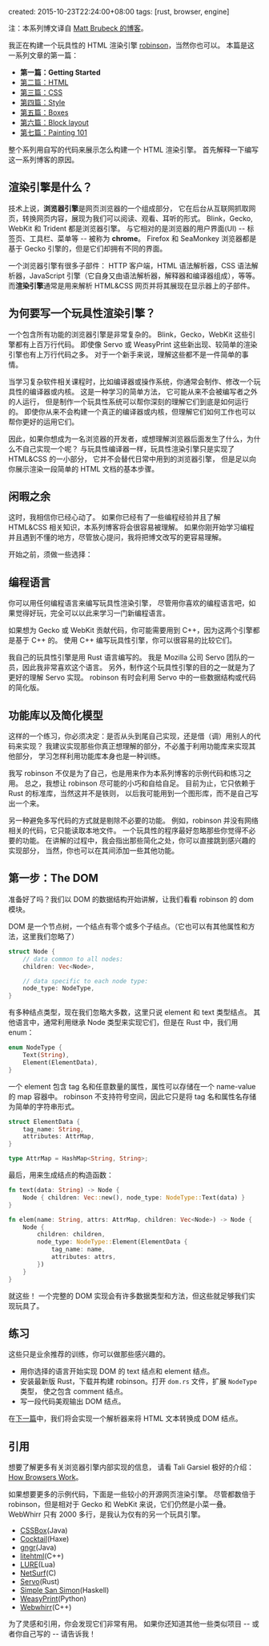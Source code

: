 created: 2015-10-23T22:24:00+08:00
tags: [rust, browser, engine]


注：本系列博文译自 [Matt Brubeck 的博客](http://limpet.net/mbrubeck/2014/08/08/toy-layout-engine-1.html)。

我正在构建一个玩具性的 HTML 渲染引擎 [robinson][]，当然你也可以。
本篇是这一系列文章的第一篇：

* **第一篇：Getting Started**
* [第二篇：HTML][html]
* [第三篇：CSS][css]
* [第四篇：Style][style]
* [第五篇：Boxes][boxes]
* [第六篇：Block layout][layout]
* [第七篇：Painting 101][painting]

[robinson]: https://github.com/mbrubeck/robinson
[html]: http://limpet.net/mbrubeck/2014/08/11/toy-layout-engine-2.html
[css]: http://limpet.net/mbrubeck/2014/08/13/toy-layout-engine-3-css.html
[style]: http://limpet.net/mbrubeck/2014/08/23/toy-layout-engine-4-style.html
[boxes]: http://limpet.net/mbrubeck/2014/09/08/toy-layout-engine-5-boxes.html
[layout]: http://limpet.net/mbrubeck/2014/09/17/toy-layout-engine-6-block.html
[painting]: http://limpet.net/mbrubeck/2014/11/05/toy-layout-engine-7-painting.html



整个系列用自写的代码来展示怎么构建一个 HTML 渲染引擎。
首先解释一下编写这一系列博客的原因。


## 渲染引擎是什么？

技术上说，**浏览器引擎**是网页浏览器的一个组成部分，
它在后台从互联网抓取网页，转换网页内容，展现为我们可以阅读、观看、耳听的形式。
Blink，Gecko, WebKit 和 Trident 都是浏览器引擎。
与它相对的是浏览器的用户界面(UI) -- 标签页、工具栏、菜单等 -- 被称为 **chrome**。
Firefox 和 SeaMonkey 浏览器都是基于 Gecko 引擎的，但是它们却拥有不同的界面。

一个浏览器引擎有很多子部件：
HTTP 客户端，HTML 语法解析器，CSS 语法解析器，JavaScript 引擎（它自身又由语法解析器，解释器和编译器组成），等等。
而**渲染引擎**通常是用来解析 HTML&CSS 网页并将其展现在显示器上的子部件。


## 为何要写一个玩具性渲染引擎？

一个包含所有功能的浏览器引擎是非常复杂的。
Blink，Gecko，WebKit 这些引擎都有上百万行代码。
即使像 Servo 或 WeasyPrint 这些新出现、较简单的渲染引擎也有上万行代码之多。
对于一个新手来说，理解这些都不是一件简单的事情。

当学习复杂软件相关课程时，比如编译器或操作系统，你通常会制作、修改一个玩具性的编译器或内核。
这是一种学习的简单方法，
它可能从来不会被编写者之外的人运行，
但是制作一个玩具性系统可以帮你深刻的理解它们到底是如何运行的。
即使你从来不会构建一个真正的编译器或内核，但理解它们如何工作也可以帮你更好的运用它们。

因此，如果你想成为一名浏览器的开发者，或想理解浏览器后面发生了什么，为什么不自己实现一个呢？
与玩具性编译器一样，玩具性渲染引擎只是实现了 HTML&CSS 的一小部分，
它并不会替代日常中用到的浏览器引擎，
但是足以向你展示渲染一段简单的 HTML 文档的基本步骤。


## 闲暇之余

这时，我相信你已经心动了。
如果你已经有了一些编程经验并且了解 HTML&CSS 相关知识，本系列博客将会很容易被理解。
如果你刚开始学习编程并且遇到不懂的地方，尽管放心提问，我将把博文改写的更容易理解。


开始之前，须做一些选择：

## 编程语言

你可以用任何编程语言来编写玩具性渲染引擎，
尽管用你喜欢的编程语言吧，如果觉得好玩，完全可以以此来学习一门新编程语言。

如果想为 Gecko 或 WebKit 贡献代码，你可能需要用到 C++，因为这两个引擎都是基于 C++ 的。
使用 C++ 编写玩具性引擎，你可以很容易的比较它们。

我自己的玩具性引擎是用 Rust 语言编写的。
我是 Mozilla 公司 Servo 团队的一员，因此我非常喜欢这个语言。
另外，制作这个玩具性引擎的目的之一就是为了更好的理解 Servo 实现。
robinson 有时会利用 Servo 中的一些数据结构或代码的简化版。


## 功能库以及简化模型

这样的一个练习，你必须决定：是否从头到尾自己实现，还是借（调）用别人的代码来实现？
我建议实现那些你真正想理解的部分，不必羞于利用功能库来实现其他部分，
学习怎样利用功能库本身也是一种训练。

我写 robinson 不仅是为了自己，也是用来作为本系列博客的示例代码和练习之用。
总之，我想让 robinson 尽可能的小巧和自给自足。
目前为止，它只依赖于 Rust 的标准库，当然这并不是铁则，
以后我可能用到一个图形库，而不是自己写出一个来。

另一种避免多写代码的方式就是剔除不必要的功能。
例如，robinson 并没有网络相关的代码，它只能读取本地文件。
一个玩具性的程序最好忽略那些你觉得不必要的功能。
在讲解的过程中，我会指出那些简化之处，你可以直接跳到感兴趣的实现部分，
当然，你也可以在其间添加一些其他功能。


## 第一步：The DOM

准备好了吗？我们以 DOM 的数据结构开始讲解，让我们看看 robinson 的 dom 模块。

DOM 是一个节点树，一个结点有零个或多个子结点。（它也可以有其他属性和方法，这里我们忽略了）

```rust
struct Node {
    // data common to all nodes:
    children: Vec<Node>,

    // data specific to each node type:
    node_type: NodeType,
}
```

有多种结点类型，现在我们忽略大多数，这里只说 element 和 text 类型结点。
其他语言中，通常利用继承 Node 类型来实现它们，但是在 Rust 中，我们用 enum：

```rust
enum NodeType {
    Text(String),
    Element(ElementData),
}
```

一个 element 包含 tag 名和任意数量的属性，属性可以存储在一个 name-value 的 map 容器中。
robinson 不支持符号空间，因此它只是将 tag 名和属性名存储为简单的字符串形式。

```rust
struct ElementData {
    tag_name: String,
    attributes: AttrMap,
}

type AttrMap = HashMap<String, String>;
```

最后，用来生成结点的构造函数：

```rust
fn text(data: String) -> Node {
    Node { children: Vec::new(), node_type: NodeType::Text(data) }
}

fn elem(name: String, attrs: AttrMap, children: Vec<Node>) -> Node {
    Node {
        children: children,
        node_type: NodeType::Element(ElementData {
            tag_name: name,
            attributes: attrs,
        })
    }
}
```

就这些！
一个完整的 DOM 实现会有许多数据类型和方法，但这些就足够我们实现玩具了。


## 练习

这些只是业余推荐的训练，你可以做那些感兴趣的。

* 用你选择的语言开始实现 DOM 的 text 结点和 element 结点。
* 安装最新版 Rust，下载并构建 robinson。打开 `dom.rs` 文件，扩展 `NodeType` 类型，
  使之包含 comment 结点。
* 写一段代码美观输出 DOM 结点。

在[下一篇][html]中，我们将会实现一个解析器来将 HTML 文本转换成 DOM 结点。


## 引用

想要了解更多有关浏览器引擎内部实现的信息，
请看 Tali Garsiel 极好的介绍：[How Browsers Work](http://www.html5rocks.com/en/tutorials/internals/howbrowserswork/)。


如果想要更多的示例代码，下面是一些较小的开源网页渲染引擎。
尽管都数倍于 robinson，但是相对于 Gecko 和 WebKit 来说，它们仍然是小菜一叠。
WebWhirr 只有 2000 多行，是我认为仅有的另一个玩具引擎。

* [CSSBox](https://github.com/philborlin/CSSBox)(Java)
* [Cocktail](https://github.com/silexlabs/Cocktail)(Haxe)
* [gngr](https://gngr.info/)(Java)
* [litehtml](https://github.com/tordex/litehtml)(C++)
* [LURE](https://github.com/admin36/LURE)(Lua)
* [NetSurf](http://www.netsurf-browser.org/)(C)
* [Servo](https://github.com/servo/servo/)(Rust)
* [Simple San Simon](http://hsbrowser.wordpress.com/3s-functional-web-browser/)(Haskell)
* [WeasyPrint](https://github.com/Kozea/WeasyPrint)(Python)
* [Webwhirr](https://github.com/reesmichael1/WebWhirr)(C++)

为了灵感和引用，你会发现它们非常有用。
如果你还知道其他一些类似项目 -- 或者你自己写的 -- 请告诉我！
